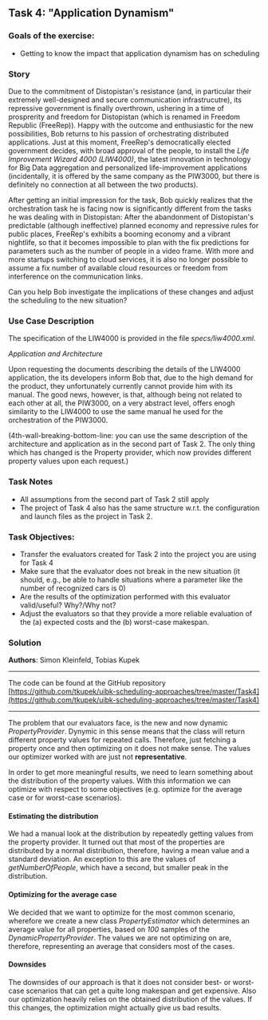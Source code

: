 ## Task 4: "Application Dynamism"

### Goals of the exercise:

* Getting to know the impact that application dynamism has on scheduling

### Story

Due to the commitment of Distopistan's resistance (and, in particular their extremely well-designed and secure
communication infrastrucutre), its repressive government is finally overthrown, ushering in a time of prosprerity and
freedom for Distopistan (which is renamed in Freedom Republic (FreeRep)). Happy with the outcome and enthusiastic for
the new possibilities, Bob returns to his passion of orchestrating distributed applications. Just at this moment,
FreeRep's democratically elected government decides, with broad approval of the people, to install the _Life Improvement
Wizard 4000 (LIW4000)_, the latest innovation in technology for Big Data aggregation and personalized life-improvement
applications (incidentally, it is offered by the same company as the PIW3000, but there is definitely no connection at
all between the two products).

After getting an initial impression for the task, Bob quickly realizes that the orchestration task he is facing now is
significantly different from the tasks he was dealing with in Distopistan: After the abandonment of Distopistan's
predictable (although ineffective) planned economy and repressive rules for public places, FreeRep's exhibits a booming
economy and a vibrant nightlife, so that it becomes impossible to plan with the fix predictions for parameters such as
the number of people in a video frame. With more and more startups switching to cloud services, it is also no longer
possible to assume a fix number of available cloud resources or freedom from interference on the communication links.

Can you help Bob investigate the implications of these changes and adjust the scheduling to the new situation?

### Use Case Description

The specification of the LIW4000 is provided in the file _specs/liw4000.xml_.

*Application and Architecture*

Upon requesting the documents describing the details of the LIW4000 application, the its developers inform Bob that, due
to the high demand for the product, they unfortunately currently cannot provide him with its manual. The good news,
however, is that, although being not related to each other at all, the PIW3000, on a very abstract level, offers enogh
similarity to the LIW4000 to use the same manual he used for the orchestration of the PIW3000.

(4th-wall-breaking-bottom-line: you can use the same description of the architecture and application as in the second
part of Task 2. The only thing which has changed is the Property provider, which now provides different property values
upon each request.)

### Task Notes

- All assumptions from the second part of Task 2 still apply
- The project of Task 4 also has the same structure w.r.t. the configuration and launch files as the project in Task 2.

### Task Objectives:

- Transfer the evaluators created for Task 2 into the project you are using for Task 4
- Make sure that the evaluator does not break in the new situation (it should, e.g., be able to handle situations where
  a parameter like the number of recognized cars is 0)
- Are the results of the optimization performed with this evaluator valid/useful? Why?/Why not?
- Adjust the evaluators so that they provide a more reliable evaluation of the (a) expected costs and the (b) worst-case
  makespan.

### Solution

**Authors**: Simon Kleinfeld, Tobias Kupek

---

The code can be found at the GitHub repository
[https://github.com/tkupek/uibk-scheduling-approaches/tree/master/Task4](https://github.com/tkupek/uibk-scheduling-approaches/tree/master/Task4)

---

The problem that our evaluators face, is the new and now dynamic _PropertyProvider_. Dynymic in this sense means that
the class will return different property values for repeated calls. Therefore, just fetching a property once and then
optimizing on it does not make sense. The values our optimizer worked with are just not **representative**.

In order to get more meaningful results, we need to learn something about the distribution of the property values. With
this information we can optimize with respect to some objectives (e.g. optimize for the average case or for worst-case
scenarios).

#### Estimating the distribution

We had a manual look at the distribution by repeatedly getting values from the property provider. It turned out that
most of the properties are distributed by a normal distribution, therefore, having a mean value and a standard
deviation. An exception to this are the values of _getNumberOfPeople_, which have a second, but smaller peak in the
distribution.

#### Optimizing for the average case

We decided that we want to optimize for the most common scenario, wherefore we create a new class _PropertyEstimator_
which determines an average value for all properties, based on *100* samples of the _DynamicPropertyProvider_. The
values we are not optimizing on are, therefore, representing an average that considers most of the cases.

#### Downsides

The downsides of our approach is that it does not consider best- or worst-case scenarios that can get a quite long
makespan and get expensive. Also our optimization heavily relies on the obtained distribution of the values. If this
changes, the optimization might actually give us bad results.
